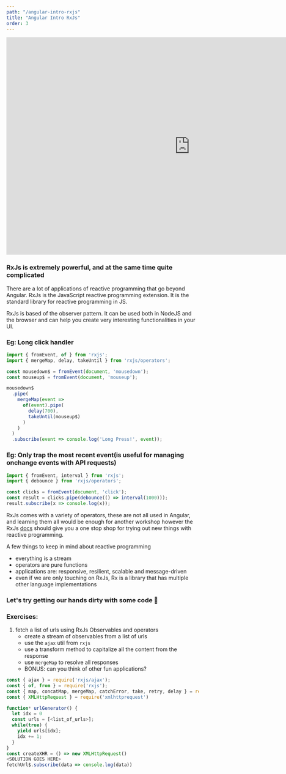 ```yaml
---
path: "/angular-intro-rxjs"
title: "Angular Intro RxJs"
order: 3
---
```


<iframe src="https://docs.google.com/presentation/d/13FXIGYriWiH5lUtvSCnbem4nDtK7jH5o8ZGGKC7kgNs/embed?start=false&loop=false&delayms=30000" frameborder="0" width="960" height="569" allowfullscreen="true" mozallowfullscreen="true" webkitallowfullscreen="true"></iframe>

### RxJs is extremely powerful, and at the same time quite complicated

There are a lot of applications of reactive programming that go beyond Angular. RxJs is the JavaScript reactive programming 
extension. It is the standard library for reactive programming in JS.

RxJs is based of the observer pattern. It can be used both in NodeJS and the browser and can 
help you create very interesting functionalities in your UI.

### Eg: Long click  handler

```javascript
import { fromEvent, of } from 'rxjs';
import { mergeMap, delay, takeUntil } from 'rxjs/operators';

const mousedown$ = fromEvent(document, 'mousedown');
const mouseup$ = fromEvent(document, 'mouseup');

mousedown$
  .pipe(
    mergeMap(event =>
      of(event).pipe(
        delay(700),
        takeUntil(mouseup$)
      )
    )
  )
  .subscribe(event => console.log('Long Press!', event));
```

### Eg: Only trap the most recent event(is useful for managing onchange events with API requests)

```javascript
import { fromEvent, interval } from 'rxjs';
import { debounce } from 'rxjs/operators';

const clicks = fromEvent(document, 'click');
const result = clicks.pipe(debounce(() => interval(1000)));
result.subscribe(x => console.log(x));
```

RxJs comes with a variety of operators, these are not all used in Angular, and learning them all 
would be enough for another workshop however the RxJs [docs](https://rxjs-dev.firebaseapp.com/) 
should give you a one stop shop for trying out new things with reactive programming.

A few things to keep in mind about reactive programming
- everything is a stream
- operators are pure functions
- applications are: responsive, resilient, scalable and message-driven
- even if we are only touching on RxJs, Rx is a library that has multiple other language implementations

### Let's try getting our hands dirty with some code 🤔

### Exercises:

1) fetch a list of urls using RxJs Observables and operators
    - create a stream of observables from a list of urls
    - use the `ajax` util from `rxjs`
    - use a transform method to capitalize all the content from the response
    - use `mergeMap` to resolve all responses
    - BONUS: can you think of other fun applications?

```typescript
const { ajax } = require('rxjs/ajax');
const { of, from } = require('rxjs');
const { map, concatMap, mergeMap, catchError, take, retry, delay } = require('rxjs/operators');
const { XMLHttpRequest } = require('xmlhttprequest')

function* urlGenerator() {
  let idx = 0
  const urls = [<list_of_urls>];
  while(true) {
    yield urls[idx];
    idx += 1;
  }
}
const createXHR = () => new XMLHttpRequest()
<SOLUTION GOES HERE>
fetchUrl$.subscribe(data => console.log(data))
```

<!--const getData = url => {-->
  <!--return ajax({
    createXHR,
    url
  })-->
<!--}-->

<!--const urls$ = from(urlGenerator()).pipe(take(1))-->

<!--const fetchUrl$ = urls$.pipe(-->
  <!--retry(3),-->
  <!--mergeMap(url => getData(url)),-->
  <!--map(({ response }) => response.map(book => ({ ...book, languageCode: 'meh' }))),-->
  <!--catchError(error => {
    console.log('error: ', error);
    return of(error);-->
  <!--})-->
<!--)-->

